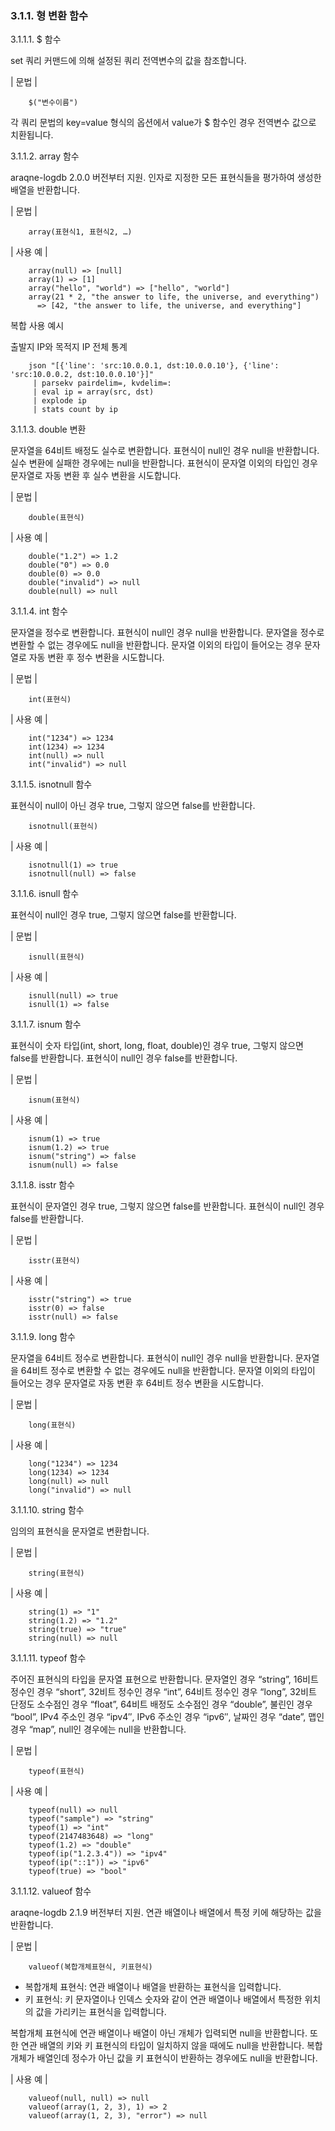### 3.1.1. 형 변환 함수

3.1.1.1. $ 함수

set 쿼리 커맨드에 의해 설정된 쿼리 전역변수의 값을 참조합니다.

\| 문법 \|

~~~~
	$("변수이름")
~~~~

각 쿼리 문법의 key=value 형식의 옵션에서 value가 $ 함수인 경우 전역변수 값으로 치환됩니다.


3.1.1.2. array 함수

araqne-logdb 2.0.0 버전부터 지원. 인자로 지정한 모든 표현식들을 평가하여 생성한 배열을 반환합니다.

\| 문법 \|

~~~~
	array(표현식1, 표현식2, …)
~~~~

\| 사용 예 \|

~~~~
	array(null) => [null]
	array(1) => [1]
	array("hello", "world") => ["hello", "world"]
	array(21 * 2, "the answer to life, the universe, and everything") 
	  => [42, "the answer to life, the universe, and everything"]
~~~~

복합 사용 예시

출발지 IP와 목적지 IP 전체 통계

~~~
    json "[{'line': 'src:10.0.0.1, dst:10.0.0.10'}, {'line': 'src:10.0.0.2, dst:10.0.0.10'}]"
     | parsekv pairdelim=, kvdelim=:
     | eval ip = array(src, dst)
     | explode ip
     | stats count by ip
~~~

3.1.1.3. double 변환

문자열을 64비트 배정도 실수로 변환합니다. 표현식이 null인 경우 null을 반환합니다. 실수 변환에 실패한 경우에는 null을 반환합니다. 표현식이 문자열 이외의 타입인 경우 문자열로 자동 변환 후 실수 변환을 시도합니다.

\| 문법 \|

~~~~
	double(표현식)
~~~~

\| 사용 예 \|

~~~~
	double("1.2") => 1.2
	double("0") => 0.0
	double(0) => 0.0
	double("invalid") => null
	double(null) => null
~~~~

3.1.1.4. int 함수

문자열을 정수로 변환합니다. 표현식이 null인 경우 null을 반환합니다. 문자열을 정수로 변환할 수 없는 경우에도 null을 반환합니다. 문자열 이외의 타입이 들어오는 경우 문자열로 자동 변환 후 정수 변환을 시도합니다.

\| 문법 \|

~~~~
	int(표현식)
~~~~

\| 사용 예 \|

~~~~
	int("1234") => 1234
	int(1234) => 1234
	int(null) => null
	int("invalid") => null
~~~~

3.1.1.5. isnotnull 함수

표현식이 null이 아닌 경우 true, 그렇지 않으면 false를 반환합니다.

~~~~
	isnotnull(표현식)
~~~~

\| 사용 예 \|

~~~~
	isnotnull(1) => true
	isnotnull(null) => false
~~~~

3.1.1.6. isnull 함수

표현식이 null인 경우 true, 그렇지 않으면 false를 반환합니다.

\| 문법 \|

~~~~
	isnull(표현식)
~~~~

\| 사용 예 \|

~~~~
	isnull(null) => true
	isnull(1) => false
~~~~

3.1.1.7. isnum 함수

표현식이 숫자 타입(int, short, long, float, double)인 경우 true, 그렇지 않으면 false를 반환합니다. 표현식이 null인 경우 false를 반환합니다.

\| 문법 \|

~~~~
	isnum(표현식)
~~~~

\| 사용 예 \|

~~~~
	isnum(1) => true
	isnum(1.2) => true
	isnum("string") => false
	isnum(null) => false
~~~~

3.1.1.8. isstr 함수

표현식이 문자열인 경우 true, 그렇지 않으면 false를 반환합니다. 표현식이 null인 경우 false를 반환합니다.

\| 문법 \|

~~~~
	isstr(표현식)
~~~~

\| 사용 예 \|

~~~~
	isstr("string") => true
	isstr(0) => false
	isstr(null) => false
~~~~

3.1.1.9. long 함수

문자열을 64비트 정수로 변환합니다. 표현식이 null인 경우 null을 반환합니다. 문자열을 64비트 정수로 변환할 수 없는 경우에도 null을 반환합니다. 문자열 이외의 타입이 들어오는 경우 문자열로 자동 변환 후 64비트 정수 변환을 시도합니다.

\| 문법 \|

~~~~
	long(표현식)
~~~~

\| 사용 예 \|

~~~~
	long("1234") => 1234
	long(1234) => 1234
	long(null) => null
	long("invalid") => null
~~~~

3.1.1.10. string 함수

임의의 표현식을 문자열로 변환합니다.

\| 문법 \|

~~~~
	string(표현식)
~~~~

\| 사용 예 \|

~~~~
	string(1) => "1"
	string(1.2) => "1.2"
	string(true) => "true"
	string(null) => null
~~~~

3.1.1.11. typeof 함수

주어진 표현식의 타입을 문자열 표현으로 반환합니다. 문자열인 경우 “string”, 16비트 정수인 경우 “short”, 32비트 정수인 경우 “int”, 64비트 정수인 경우 “long”, 32비트 단정도 소수점인 경우 “float”, 64비트 배정도 소수점인 경우 “double”, 불린인 경우 “bool”, IPv4 주소인 경우 “ipv4″, IPv6 주소인 경우 “ipv6″, 날짜인 경우 “date”, 맵인 경우 “map”, null인 경우에는 null을 반환합니다.

\| 문법 \|

~~~~
	typeof(표현식)
~~~~

\| 사용 예 \|

~~~~
	typeof(null) => null
	typeof("sample") => "string"
	typeof(1) => "int"
	typeof(2147483648) => "long"
	typeof(1.2) => "double"
	typeof(ip("1.2.3.4")) => "ipv4"
	typeof(ip("::1")) => "ipv6"
	typeof(true) => "bool"
~~~~

3.1.1.12. valueof 함수

araqne-logdb 2.1.9 버전부터 지원. 연관 배열이나 배열에서 특정 키에 해당하는 값을 반환합니다.

\| 문법 \|

~~~~
	valueof(복합개체표현식, 키표현식)
~~~~

 * 복합개체 표현식: 연관 배열이나 배열을 반환하는 표현식을 입력합니다.
 * 키 표현식: 키 문자열이나 인덱스 숫자와 같이 연관 배열이나 배열에서 특정한 위치의 값을 가리키는 표현식을 입력합니다.

복합개체 표현식에 연관 배열이나 배열이 아닌 개체가 입력되면 null을 반환합니다. 또한 연관 배열의 키와 키 표현식의 타입이 일치하지 않을 때에도 null을 반환합니다. 복합개체가 배열인데 정수가 아닌 값을 키 표현식이 반환하는 경우에도 null을 반환합니다.

\| 사용 예 \|

~~~~
	valueof(null, null) => null
	valueof(array(1, 2, 3), 1) => 2
	valueof(array(1, 2, 3), "error") => null
~~~~
